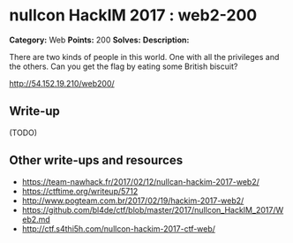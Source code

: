# nullcon HackIM 2017 : web2-200

**Category:** Web
**Points:** 200
**Solves:**
**Description:**

There are two kinds of people in this world. One with all the privileges and the others. Can you get the flag by eating some British biscuit?

<http://54.152.19.210/web200/>

## Write-up

(TODO)

## Other write-ups and resources

* https://team-nawhack.fr/2017/02/12/nullcan-hackim-2017-web2/
* https://ctftime.org/writeup/5712
* http://www.pogteam.com.br/2017/02/19/hackim-2017-web2/
* https://github.com/bl4de/ctf/blob/master/2017/nullcon_HackIM_2017/Web2.md
* http://ctf.s4thi5h.com/nullcon-hackim-2017-ctf-web/
